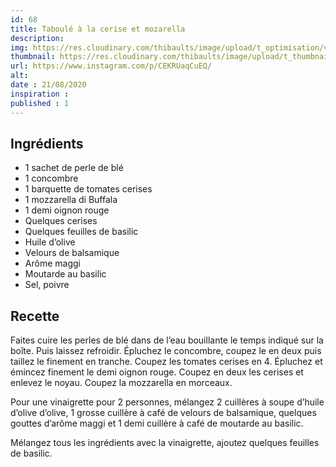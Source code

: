 ```yaml
---
id: 68
title: Taboulé à la cerise et mozarella
description: 
img: https://res.cloudinary.com/thibaults/image/upload/t_optimisation/v1600460727/Recipes/20200821_taboule_cerise.jpg
thumbnail: https://res.cloudinary.com/thibaults/image/upload/t_thumbnail_josie/v1600460727/Recipes/20200821_taboule_cerise.jpg
url: https://www.instagram.com/p/CEKRUaqCuEQ/
alt: 
date : 21/08/2020
inspiration :
published : 1
---
```


## Ingrédients
 - 1 sachet de perle de blé
 - 1 concombre
 - 1 barquette de tomates cerises
 - 1 mozzarella di Buffala
 - 1 demi oignon rouge
 - Quelques cerises
 - Quelques feuilles de basilic
 - Huile d’olive
 - Velours de balsamique
 - Arôme maggi
 - Moutarde au basilic
 - Sel, poivre

## Recette
Faites cuire les perles de blé dans de l’eau bouillante le temps indiqué sur la boîte. Puis laissez refroidir. Épluchez le concombre, coupez le en deux puis taillez le finement en tranche. Coupez les tomates cerises en 4. Épluchez et émincez finement le demi oignon rouge. Coupez en deux les cerises et enlevez le noyau. Coupez la mozzarella en morceaux.

Pour une vinaigrette pour 2 personnes, mélangez 2 cuillères à soupe d’huile d’olive d’olive, 1 grosse cuillère à café de velours de balsamique, quelques gouttes d’arôme maggi et 1 demi cuillère à café de moutarde au basilic.

Mélangez tous les ingrédients avec la vinaigrette, ajoutez quelques feuilles de basilic.